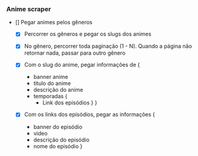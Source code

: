 ### Anime scraper
* [] Pegar animes pelos gêneros
    * [x] Percorrer os gêneros e pegar os slugs dos animes
    * [x] No gênero, percorrer toda paginação (1 - N). Quando a página não retornar nada, passar para outro gênero
    * [x] Com o slug do anime, pegar informações de {
        - banner anime
        - titulo do anime
        - descrição do anime
        - temporadas {
            - Link dos episódios
        }
    }

    * [x] Com os links dos episódios, pegar as informações {
        - banner do episódio
        - video
        - descrição do episódio
        - nome do episódio
    }